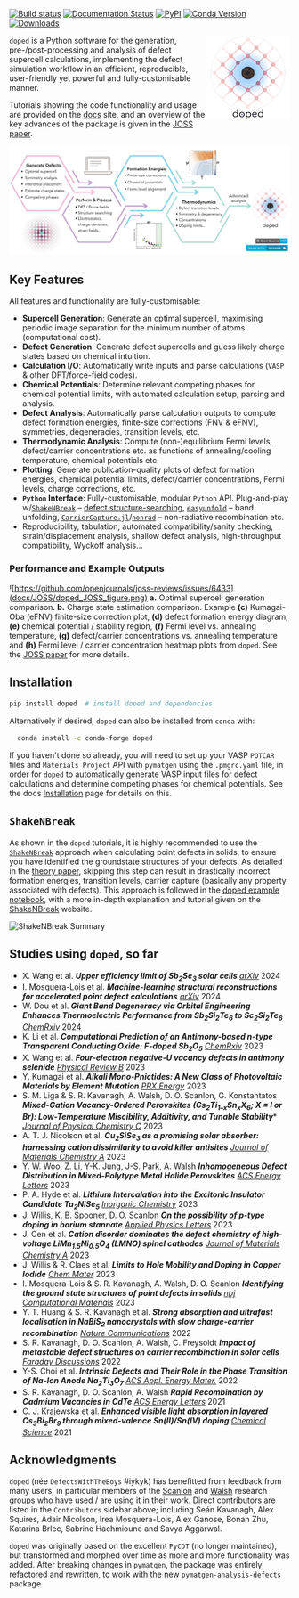 [![Build status](https://github.com/SMTG-Bham/doped/actions/workflows/test.yml/badge.svg)](https://github.com/SMTG-Bham/doped/actions)
[![Documentation Status](https://readthedocs.org/projects/doped/badge/?version=latest&style=flat)](https://doped.readthedocs.io/en/latest/)
[![PyPI](https://img.shields.io/pypi/v/doped)](https://pypi.org/project/doped)
[![Conda Version](https://img.shields.io/conda/vn/conda-forge/doped.svg)](https://anaconda.org/conda-forge/doped)
[![Downloads](https://img.shields.io/pypi/dm/doped)](https://pypi.org/project/doped)

<a href="https://doped.readthedocs.io/en/latest/"><img align="right" width="150" src="https://raw.githubusercontent.com/SMTG-Bham/doped/main/docs/doped_v2_logo.png" alt="Schematic of a doped (defect-containing) crystal, inspired by the biological analogy to (semiconductor) doping." title="Schematic of a doped (defect-containing) crystal, inspired by the biological analogy to (semiconductor) doping."></a>`doped` is a Python software for the generation, pre-/post-processing and analysis of defect supercell calculations, implementing the defect simulation workflow in an efficient, reproducible, user-friendly yet powerful and fully-customisable manner.

Tutorials showing the code functionality and usage are provided on the [docs](https://doped.readthedocs.io/en/latest/) site, and an overview of the key advances of the package is given in the [JOSS paper](https://github.com/openjournals/joss-reviews/issues/6433).
<!-- Update this link!! -->

<a href="https://doi.org/10.21105/joss.06433"><img class="center" width="800" src="https://raw.githubusercontent.com/SMTG-Bham/doped/main/docs/JOSS/doped_JOSS_workflow_figure.png"></a>

## Key Features
All features and functionality are fully-customisable:
- **Supercell Generation**: Generate an optimal supercell, maximising periodic image separation for the minimum number of atoms (computational cost).
- **Defect Generation**: Generate defect supercells and guess likely charge states based on chemical intuition.
- **Calculation I/O**: Automatically write inputs and parse calculations (`VASP` & other DFT/force-field codes).
- **Chemical Potentials**: Determine relevant competing phases for chemical potential limits, with automated calculation setup, parsing and analysis.
- **Defect Analysis**: Automatically parse calculation outputs to compute defect formation energies, finite-size corrections (FNV & eFNV), symmetries, degeneracies, transition levels, etc.
- **Thermodynamic Analysis**: Compute (non-)equilibrium Fermi levels, defect/carrier concentrations etc. as functions of annealing/cooling temperature, chemical potentials etc.
- **Plotting**: Generate publication-quality plots of defect formation energies, chemical potential limits, defect/carrier concentrations, Fermi levels, charge corrections, etc.
- **`Python` Interface**: Fully-customisable, modular `Python` API. Plug-and-play w/[`ShakeNBreak`](https://shakenbreak.readthedocs.io) – [defect structure-searching](https://www.nature.com/articles/s41524-023-00973-1), [`easyunfold`](https://smtg-bham.github.io/easyunfold/) – band unfolding, [`CarrierCapture.jl`](https://github.com/WMD-group/CarrierCapture.jl)/[`nonrad`](https://nonrad.readthedocs.io/en/latest/) – non-radiative recombination etc.
- Reproducibility, tabulation, automated compatibility/sanity checking, strain/displacement analysis, shallow defect analysis, high-throughput compatibility, Wyckoff analysis...

### Performance and Example Outputs
![https://github.com/openjournals/joss-reviews/issues/6433](docs/JOSS/doped_JOSS_figure.png)
**a.** Optimal supercell generation comparison. **b.** Charge state estimation comparison. Example **(c)** Kumagai-Oba (eFNV) finite-size correction plot, **(d)** defect formation energy diagram, **(e)** chemical potential / stability region, **(f)** Fermi level vs. annealing temperature, **(g)** defect/carrier concentrations vs. annealing temperature and **(h)** Fermi level / carrier concentration heatmap plots from `doped`. See the [JOSS paper](https://github.com/openjournals/joss-reviews/issues/6433) for more details.
<!-- Update this link!! -->

## Installation
```bash
pip install doped  # install doped and dependencies
```

Alternatively if desired, `doped` can also be installed from `conda` with:

```bash
  conda install -c conda-forge doped
```

If you haven't done so already, you will need to set up your VASP `POTCAR` files and `Materials Project` API with `pymatgen` using the `.pmgrc.yaml` file, in order for `doped` to automatically generate VASP input files for defect calculations and determine competing phases for chemical potentials.
See the docs [Installation](https://doped.readthedocs.io/en/latest/Installation.html) page for details on this.


## `ShakeNBreak`
As shown in the `doped` tutorials, it is highly recommended to use the [`ShakeNBreak`](https://shakenbreak.readthedocs.io/en/latest/) approach when calculating point defects in solids, to ensure you have identified the groundstate structures of your defects. As detailed in the [theory paper](https://doi.org/10.1038/s41524-023-00973-1), skipping this step can result in drastically incorrect formation energies, transition levels, carrier capture (basically any property associated with defects). This approach is followed in the [doped example notebook](https://github.com/SMTG-Bham/doped/blob/main/dope_workflow_example.ipynb), with a more in-depth explanation and tutorial given on the [ShakeNBreak](https://shakenbreak.readthedocs.io/en/latest/) website.

![ShakeNBreak Summary](https://raw.githubusercontent.com/SMTG-Bham/ShakeNBreak/main/docs/SnB_Supercell_Schematic_PES_2sec_Compressed.gif)

## Studies using `doped`, so far

- X. Wang et al. **_Upper efficiency limit of Sb<sub>2</sub>Se<sub>3</sub> solar cells_** [_arXiv_](https://arxiv.org/abs/2402.04434) 2024
- I. Mosquera-Lois et al. **_Machine-learning structural reconstructions for accelerated point defect calculations_** [_arXiv_](https://doi.org/10.48550/arXiv.2401.12127) 2024
- W. Dou et al. **_Giant Band Degeneracy via Orbital Engineering Enhances Thermoelectric Performance from Sb<sub>2</sub>Si<sub>2</sub>Te<sub>6</sub> to Sc<sub>2</sub>Si<sub>2</sub>Te<sub>6</sub>_** [_ChemRxiv_](https://doi.org/10.26434/chemrxiv-2024-hm6vh) 2024
- K. Li et al. **_Computational Prediction of an Antimony-based n-type Transparent Conducting Oxide: F-doped Sb<sub>2</sub>O<sub>5</sub>_** [_ChemRxiv_](https://chemrxiv.org/engage/chemrxiv/article-details/65846b8366c1381729bc5f23) 2023
- X. Wang et al. **_Four-electron negative-U vacancy defects in antimony selenide_** [_Physical Review B_](https://journals.aps.org/prb/abstract/10.1103/PhysRevB.108.134102) 2023
- Y. Kumagai et al. **_Alkali Mono-Pnictides: A New Class of Photovoltaic Materials by Element Mutation_** [_PRX Energy_](http://dx.doi.org/10.1103/PRXEnergy.2.043002) 2023
- S. M. Liga & S. R. Kavanagh, A. Walsh, D. O. Scanlon, G. Konstantatos **_Mixed-Cation Vacancy-Ordered Perovskites (Cs<sub>2</sub>Ti<sub>1–x</sub>Sn<sub>x</sub>X<sub>6</sub>; X = I or Br): Low-Temperature Miscibility, Additivity, and Tunable Stability_*** [_Journal of Physical Chemistry C_](https://doi.org/10.1021/acs.jpcc.3c05204) 2023
- A. T. J. Nicolson et al. **_Cu<sub>2</sub>SiSe<sub>3</sub> as a promising solar absorber: harnessing cation dissimilarity to avoid killer antisites_** [_Journal of Materials Chemistry A_](https://doi.org/10.1039/D3TA02429F) 2023
- Y. W. Woo, Z. Li, Y-K. Jung, J-S. Park, A. Walsh **_Inhomogeneous Defect Distribution in Mixed-Polytype Metal Halide Perovskites_** [_ACS Energy Letters_](https://doi.org/10.1021/acsenergylett.2c02306) 2023
- P. A. Hyde et al. **_Lithium Intercalation into the Excitonic Insulator Candidate Ta<sub>2</sub>NiSe<sub>5</sub>_** [_Inorganic Chemistry_](https://doi.org/10.1021/acs.inorgchem.3c01510) 2023
- J. Willis, K. B. Spooner, D. O. Scanlon **_On the possibility of p-type doping in barium stannate_** [_Applied Physics Letters_](https://doi.org/10.1063/5.0170552) 2023
- J. Cen et al. **_Cation disorder dominates the defect chemistry of high-voltage LiMn<sub>1.5</sub>Ni<sub>0.5</sub>O<sub>4</sub> (LMNO) spinel cathodes_** [_Journal of Materials Chemistry A_](https://doi.org/10.1039/D3TA00532A) 2023
- J. Willis & R. Claes et al. **_Limits to Hole Mobility and Doping in Copper Iodide_** [_Chem Mater_](https://doi.org/10.1021/acs.chemmater.3c01628) 2023
- I. Mosquera-Lois & S. R. Kavanagh, A. Walsh, D. O. Scanlon **_Identifying the ground state structures of point defects in solids_** [_npj Computational Materials_](https://www.nature.com/articles/s41524-023-00973-1) 2023
- Y. T. Huang & S. R. Kavanagh et al. **_Strong absorption and ultrafast localisation in NaBiS<sub>2</sub> nanocrystals with slow charge-carrier recombination_** [_Nature Communications_](https://www.nature.com/articles/s41467-022-32669-3) 2022
- S. R. Kavanagh, D. O. Scanlon, A. Walsh, C. Freysoldt **_Impact of metastable defect structures on carrier recombination in solar cells_** [_Faraday Discussions_](https://doi.org/10.1039/D2FD00043A) 2022
- Y-S. Choi et al. **_Intrinsic Defects and Their Role in the Phase Transition of Na-Ion Anode Na<sub>2</sub>Ti<sub>3</sub>O<sub>7</sub>_** [_ACS Appl. Energy Mater._](https://doi.org/10.1021/acsaem.2c03466) 2022
- S. R. Kavanagh, D. O. Scanlon, A. Walsh **_Rapid Recombination by Cadmium Vacancies in CdTe_** [_ACS Energy Letters_](https://pubs.acs.org/doi/full/10.1021/acsenergylett.1c00380) 2021
- C. J. Krajewska et al. **_Enhanced visible light absorption in layered Cs<sub>3</sub>Bi<sub>2</sub>Br<sub>9</sub> through mixed-valence Sn(II)/Sn(IV) doping_** [_Chemical Science_](https://doi.org/10.1039/D1SC03775G) 2021

## Acknowledgments
`doped` (née `DefectsWithTheBoys` #iykyk) has benefitted from feedback from many users, in particular
members of the [Scanlon](http://davidscanlon.com/) and [Walsh](https://wmd-group.github.io/) research groups who have used / are using it in their work. Direct contributors are listed in the `Contributors` sidebar above; including Seán Kavanagh, Alex Squires, Adair Nicolson, Irea Mosquera-Lois, Alex Ganose, Bonan Zhu, Katarina Brlec, Sabrine Hachmioune and Savya Aggarwal.

`doped` was originally based on the excellent `PyCDT` (no longer maintained), but transformed and morphed over time as more and more functionality was added. After breaking changes in `pymatgen`, the package was entirely refactored and rewritten, to work with the new
`pymatgen-analysis-defects` package.
